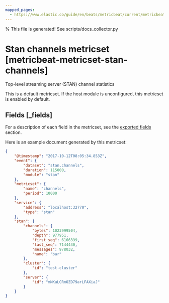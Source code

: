 ```yaml
---
mapped_pages:
  - https://www.elastic.co/guide/en/beats/metricbeat/current/metricbeat-metricset-stan-channels.html
---
```


% This file is generated! See scripts/docs_collector.py

# Stan channels metricset [metricbeat-metricset-stan-channels]

Top-level streaming server (STAN) channel statistics

This is a default metricset. If the host module is unconfigured, this metricset is enabled by default.

## Fields [_fields]

For a description of each field in the metricset, see the [exported fields](/reference/metricbeat/exported-fields-stan.md) section.

Here is an example document generated by this metricset:

```json
{
    "@timestamp": "2017-10-12T08:05:34.853Z",
    "event": {
        "dataset": "stan.channels",
        "duration": 115000,
        "module": "stan"
    },
    "metricset": {
        "name": "channels",
        "period": 10000
    },
    "service": {
        "address": "localhost:32770",
        "type": "stan"
    },
    "stan": {
        "channels": {
            "bytes": 1023999504,
            "depth": 977951,
            "first_seq": 6166399,
            "last_seq": 7144430,
            "messages": 978032,
            "name": "bar"
        },
        "cluster": {
            "id": "test-cluster"
        },
        "server": {
            "id": "mNKuLCRmOZD79arLFAXiaJ"
        }
    }
}
```
